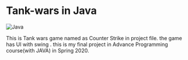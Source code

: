 # Tank-wars in Java
![Java](https://img.shields.io/badge/java-%23ED8B00.svg?style=for-the-badge&logo=java&logoColor=white)

 This is Tank wars game named as Counter Strike in project file. the game has UI with swing . this is my final project in Advance Programming course(with JAVA) in Spring 2020.
